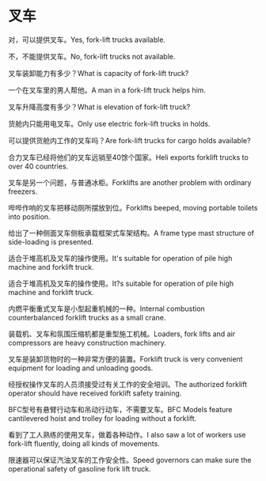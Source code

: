 # 叉车

<p><span class="chinese">对，可以提供叉车。</span><span class="english">Yes, fork-lift trucks available.</span></p>

<p><span class="chinese">不，不能提供叉车。</span><span class="english">No, fork-lift trucks not available.</span></p>

<p><span class="chinese">叉车装卸能力有多少？</span><span class="english">What is capacity of fork-lift truck?</span></p>

<p><span class="chinese">一个在叉车里的男人帮他。</span><span class="english">A man in a fork-lift truck helps him.</span></p>

<p><span class="chinese">叉车升降高度有多少？</span><span class="english">What is elevation of fork-lift truck?</span></p>

<p><span class="chinese">货舱内只能用电叉车。</span><span class="english">Only use electric fork-lift trucks in holds.</span></p>

<p><span class="chinese">可以提供货舱内工作的叉车吗？</span><span class="english">Are fork-lift trucks for cargo holds available?</span></p>

<p><span class="chinese">合力叉车已经将他们的叉车远销至40馀个国家。</span><span class="english">Heli exports forklift trucks to over 40 countries.</span></p>

<p><span class="chinese">叉车是另一个问题，与普通冰柜。</span><span class="english">Forklifts are another problem with ordinary freezers.</span></p>

<p><span class="chinese">哔哔作响的叉车把移动厕所摆放到位。</span><span class="english">Forklifts beeped, moving portable toilets into position.</span></p>

<p><span class="chinese">给出了一种侧面叉车侧板承载框架式车架结构。</span><span class="english">A frame type mast structure of side-loading is presented.</span></p>

<p><span class="chinese">适合于堆高机及叉车的操作使用。</span><span class="english">It's suitable for operation of pile high machine and forklift truck.</span></p>

<p><span class="chinese">适合于堆高机及叉车的操作使用。</span><span class="english">It?s suitable for operation of pile high machine and forklift truck.</span></p>

<p><span class="chinese">内燃平衡重式叉车是小型起重机械的一种。</span><span class="english">Internal combustion counterbalanced forklift trucks as a small crane.</span></p>

<p><span class="chinese">装载机、叉车和氛围压缩机都是重型施工机械。</span><span class="english">Loaders, fork lifts and air compressors are heavy construction machinery.</span></p>

<p><span class="chinese">叉车是装卸货物时的一种非常方便的装置。</span><span class="english">Forklift truck is very convenient equipment for loading and unloading goods.</span></p>

<p><span class="chinese">经授权操作叉车的人员须接受过有关工作的安全培训。</span><span class="english">The authorized forklift operator should have received forklift safety training.</span></p>

<p><span class="chinese">BFC型号有悬臂行动车和吊动行动车，不需要叉车。</span><span class="english">BFC Models feature cantilevered hoist and trolley for loading without a forklift.</span></p>

<p><span class="chinese">看到了工人熟练的使用叉车，做着各种动作。</span><span class="english">I also saw a lot of workers use fork-lift fluently, doing all kinds of movements.</span></p>

<p><span class="chinese">限速器可以保证汽油叉车的工作安全性。</span><span class="english">Speed governors can make sure the operational safety of gasoline fork lift truck.</span></p>

